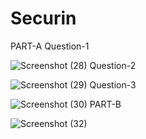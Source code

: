 # Securin
PART-A
Question-1

![Screenshot (28)](https://github.com/4341jess/Securin/assets/94750272/c17b50f6-d0c0-4aed-a2d4-efa4eb3a49f0)
Question-2

![Screenshot (29)](https://github.com/4341jess/Securin/assets/94750272/63c7cfe1-3cbd-4f77-9061-5cc34899894a)
Question-3

![Screenshot (30)](https://github.com/4341jess/Securin/assets/94750272/97ca6440-81f3-4576-90fb-df2618ae795d)
PART-B

![Screenshot (32)](https://github.com/4341jess/Securin/assets/94750272/36e2c46a-5d67-43d6-b0c2-8cbdb9b6eedb)


